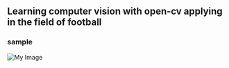 ## Learning computer vision with open-cv applying in the field of football

### sample
![My Image](./fig_after_cv/Figure_1.jpg)

